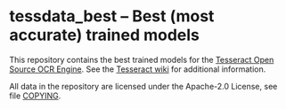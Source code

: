 # tessdata_best – Best (most accurate) trained models

This repository contains the best trained models for the
[Tesseract Open Source OCR Engine](https://github.com/tesseract-ocr/tesseract).
See the [Tesseract wiki](https://github.com/tesseract-ocr/tesseract/wiki/Data-Files)
for additional information.

All data in the repository are licensed under the
Apache-2.0 License, see file [COPYING](COPYING).
